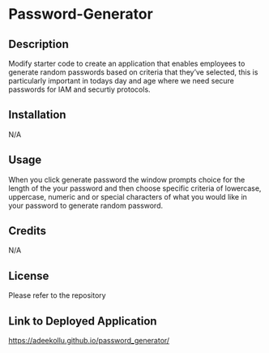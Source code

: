 # Password-Generator

## Description 

Modify starter code to create an application that enables employees to generate random passwords based on criteria that they’ve selected, this is particularly important in todays day and age where we need secure passwords for IAM and securtiy protocols. 

## Installation
N/A

## Usage 

When you click generate password the window prompts choice for the length of the your password and then choose specific criteria of lowercase, uppercase, numeric and or special characters of what you would like in your password to generate random password. 

## Credits

N/A

## License

Please refer to the repository 

## Link to Deployed Application 

https://adeekollu.github.io/password_generator/